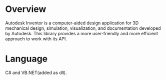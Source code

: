 # Overview
Autodesk Inventor is a computer-aided design application for 3D mechanical design, simulation, visualization, and documentation developed by Autodesk.
This library provides a more user-friendly and more efficient approach to work with its API.

# Language
C# and VB.NET(added as dll).
